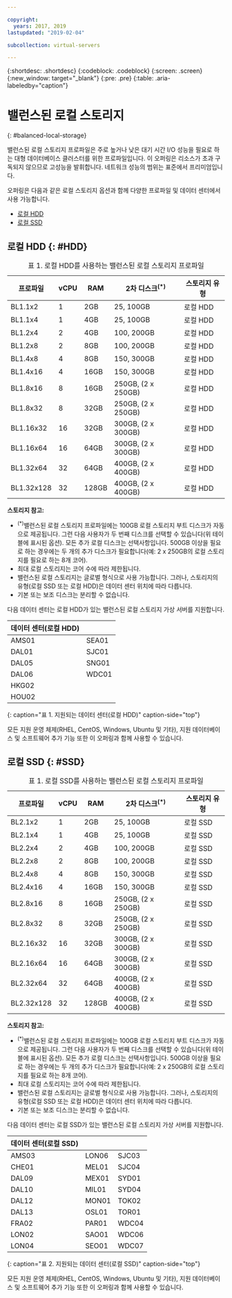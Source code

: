 ```yaml
---

copyright:
  years: 2017, 2019
lastupdated: "2019-02-04"

subcollection: virtual-servers

---
```


{:shortdesc: .shortdesc}
{:codeblock: .codeblock}
{:screen: .screen}
{:new_window: target="_blank"}
{:pre: .pre}
{:table: .aria-labeledby="caption"}

# 밸런스된 로컬 스토리지
{: #balanced-local-storage}

밸런스된 로컬 스토리지 프로파일은 주로 높거나 낮은 대기 시간 I/O 성능을 필요로 하는 대형 데이터베이스 클러스터를 위한 프로파일입니다. 이 오퍼링은 리소스가 초과 구독되지 않으므로 고성능을 발휘합니다. 네트워크 성능의 범위는 표준에서 프리미엄입니다.

오퍼링은 다음과 같은 로컬 스토리지 옵션과 함께 다양한 프로파일 및 데이터 센터에서 사용 가능합니다.

* [로컬 HDD](/docs/vsi?topic=virtual-servers-HDD#HDD)
* [로컬 SSD ](/docs/vsi?topic=virtual-servers-SSD#SSD)

## 로컬 HDD {: #HDD}

<table>
<CAPTION>표 1. 로컬 HDD를 사용하는 밸런스된 로컬 스토리지 프로파일</CAPTION>
<THEAD>
<TR>
<th> 프로파일</th>
<th>vCPU</th>
<th>RAM</th>
<th>2차 디스크<sup>(*)</sup></th>
<th>스토리지 유형</th>
</TR>
</THEAD>
<TBODY>
<tr>
<td>BL1.1x2</td>
<td>1</td>
<td>2GB</td>
<td>25, 100GB</td>
<td>로컬 HDD</td>
</tr>
<tr>
<td>BL1.1x4</td>
<td>1</td>
<td>4GB</td>
<td>25, 100GB</td>
<td>로컬 HDD</td>
</tr>
<tr>
<td>BL1.2x4</td>
<td>2</td>
<td>4GB</td>
<td>100, 200GB</td>
<td>로컬 HDD</td>
</tr>
<tr>
<td>BL1.2x8</td>
<td>2</td>
<td>8GB</td>
<td>100, 200GB</td>
<td>로컬 HDD</td>
</tr>
<tr>
<td>BL1.4x8</td>
<td>4</td>
<td>8GB</td>
<td>150, 300GB</td>
<td>로컬 HDD</td>
</tr>
<tr>
<td>BL1.4x16</td>
<td>4</td>
<td>16GB</td>
<td>150, 300GB</td>
<td>로컬 HDD</td>
</tr>
<tr>
<td>BL1.8x16</td>
<td>8</td>
<td>16GB</td>
<td>250GB, (2 x 250GB)</td>
<td>로컬 HDD</td>
</tr>
<tr>
<td>BL1.8x32</td>
<td>8</td>
<td>32GB</td>
<td>250GB, (2 x 250GB)</td>
<td>로컬 HDD</td>
</tr>
<tr>
<td>BL1.16x32</td>
<td>16</td>
<td>32GB</td>
<td>300GB, (2 x 300GB)</td>
<td>로컬 HDD</td>
</tr>
<tr>
<td>BL1.16x64</td>
<td>16</td>
<td>64GB</td>
<td>300GB, (2 x 300GB)</td>
<td>로컬 HDD</td>
</tr>
<tr>
<td>BL1.32x64</td>
<td>32</td>
<td>64GB</td>
<td>400GB, (2 x 400GB)</td>
<td>로컬 HDD</td>
</tr>
<tr>
<td>BL1.32x128</td>
<td>32</td>
<td>128GB</td>
<td>400GB, (2 x 400GB)</td>
<td>로컬 HDD</td>
</tr>
</TBODY>
</table>

**스토리지 참고:**
* <sup>(*)</sup>밸런스된 로컬 스토리지 프로파일에는 100GB 로컬 스토리지 부트 디스크가 자동으로 제공됩니다. 그런 다음 사용자가 두 번째 디스크를 선택할 수 있습니다(위 테이블에 표시된 옵션). 모든 추가 로컬 디스크는 선택사항입니다. 500GB 이상을 필요로 하는 경우에는 두 개의 추가 디스크가 필요합니다(예: 2 x 250GB의 로컬 스토리지를 필요로 하는 8개 코어).
*	최대 로컬 스토리지는 코어 수에 따라 제한됩니다.
*	밸런스된 로컬 스토리지는 글로벌 형식으로 사용 가능합니다. 그러나, 스토리지의 유형(로컬 SSD 또는 로컬 HDD)은 데이터 센터 위치에 따라 다릅니다.
*	기본 또는 보조 디스크는 분리할 수 없습니다.

다음 데이터 센터는 로컬 HDD가 있는 밸런스된 로컬 스토리지 가상 서버를 지원합니다.

|데이터 센터(로컬 HDD) |        |
|------------ |------  |  
|AMS01        |SEA01   |
|DAL01        |SJC01   |
|DAL05        |SNG01   |
|DAL06        |WDC01   |
|HKG02        |        |        
|HOU02        |        |  
{: caption="표 1. 지원되는 데이터 센터(로컬 HDD)" caption-side="top"}

모든 지원 운영 체제(RHEL, CentOS, Windows, Ubuntu 및 기타), 지원 데이터베이스 및 소프트웨어 추가 기능 또한 이 오퍼링과 함께 사용할 수 있습니다.  

## 로컬 SSD {: #SSD}
<table>
<CAPTION>표 1. 로컬 SSD를 사용하는 밸런스된 로컬 스토리지 프로파일</CAPTION>
<THEAD>
<TR>
<th> 프로파일</th>
<th>vCPU</th>
<th>RAM</th>
<th>2차 디스크<sup>(*)</sup></th>
<th>스토리지 유형</th>
</TR>
</THEAD>
<TBODY>
<tr>
<td>BL2.1x2</td>
<td>1</td>
<td>2GB</td>
<td>25, 100GB</td>
<td>로컬 SSD</td>
</tr>
<tr>
<td>BL2.1x4</td>
<td>1</td>
<td>4GB</td>
<td>25, 100GB</td>
<td>로컬 SSD</td>
</tr>
<tr>
<td>BL2.2x4</td>
<td>2</td>
<td>4GB</td>
<td>100, 200GB</td>
<td>로컬 SSD</td>
</tr>
<tr>
<td>BL2.2x8</td>
<td>2</td>
<td>8GB</td>
<td>100, 200GB</td>
<td>로컬 SSD</td>
</tr>
<tr>
<td>BL2.4x8</td>
<td>4</td>
<td>8GB</td>
<td>150, 300GB</td>
<td>로컬 SSD</td>
</tr>
<tr>
<td>BL2.4x16</td>
<td>4</td>
<td>16GB</td>
<td>150, 300GB</td>
<td>로컬 SSD</td>
</tr>
<tr>
<td>BL2.8x16</td>
<td>8</td>
<td>16GB</td>
<td>250GB, (2 x 250GB)</td>
<td>로컬 SSD</td>
</tr>
<tr>
<td>BL2.8x32</td>
<td>8</td>
<td>32GB</td>
<td>250GB, (2 x 250GB)</td>
<td>로컬 SSD</td>
</tr>
<tr>
<td>BL2.16x32</td>
<td>16</td>
<td>32GB</td>
<td>300GB, (2 x 300GB)</td>
<td>로컬 SSD</td>
</tr>
<tr>
<td>BL2.16x64</td>
<td>16</td>
<td>64GB</td>
<td>300GB, (2 x 300GB)</td>
<td>로컬 SSD</td>
</tr>
<tr>
<td>BL2.32x64</td>
<td>32</td>
<td>64GB</td>
<td>400GB, (2 x 400GB)</td>
<td>로컬 SSD</td>
</tr>
<tr>
<td>BL2.32x128</td>
<td>32</td>
<td>128GB</td>
<td>400GB, (2 x 400GB)</td>
<td>로컬 SSD</td>
</tr>
</TBODY>
</table>

**스토리지 참고:**
* <sup>(*)</sup>밸런스된 로컬 스토리지 프로파일에는 100GB 로컬 스토리지 부트 디스크가 자동으로 제공됩니다. 그런 다음 사용자가 두 번째 디스크를 선택할 수 있습니다(위 테이블에 표시된 옵션). 모든 추가 로컬 디스크는 선택사항입니다. 500GB 이상을 필요로 하는 경우에는 두 개의 추가 디스크가 필요합니다(예: 2 x 250GB의 로컬 스토리지를 필요로 하는 8개 코어).
*	최대 로컬 스토리지는 코어 수에 따라 제한됩니다.
*	밸런스된 로컬 스토리지는 글로벌 형식으로 사용 가능합니다. 그러나, 스토리지의 유형(로컬 SSD 또는 로컬 HDD)은 데이터 센터 위치에 따라 다릅니다.
*	기본 또는 보조 디스크는 분리할 수 없습니다.

다음 데이터 센터는 로컬 SSD가 있는 밸런스된 로컬 스토리지 가상 서버를 지원합니다.

|데이터 센터(로컬 SSD) |        |         |
|------- |------  |------ |
|AMS03   |LON06   |SJC03  |
|CHE01   |MEL01   |SJC04  |
|DAL09   |MEX01   |SYD01  |
|DAL10   |MIL01   |SYD04  |
|DAL12   |MON01   |TOK02  |       
|DAL13   |OSL01   |TOR01  |
|FRA02   |PAR01   |WDC04  |
|LON02   |SAO01   |WDC06  |
|LON04   |SEO01   |WDC07 |
{: caption="표 2. 지원되는 데이터 센터(로컬 SSD)" caption-side="top"}

모든 지원 운영 체제(RHEL, CentOS, Windows, Ubuntu 및 기타), 지원 데이터베이스 및 소프트웨어 추가 기능 또한 이 오퍼링과 함께 사용할 수 있습니다.  
